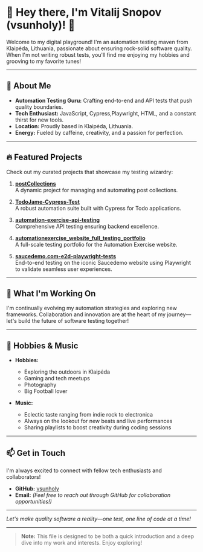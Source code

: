 # 🎉 Hey there, I'm Vitalij Snopov (vsunholy)! 🎉

Welcome to my digital playground! I'm an automation testing maven from Klaipėda, Lithuania, passionate about ensuring rock-solid software quality. When I'm not writing robust tests, you'll find me enjoying my hobbies and grooving to my favorite tunes!

---

## 🚀 About Me

- **Automation Testing Guru:** Crafting end-to-end and API tests that push quality boundaries.
- **Tech Enthusiast:** JavaScript, Cypress,Playwright, HTML, and a constant thirst for new tools.
- **Location:** Proudly based in Klaipėda, Lithuania.
- **Energy:** Fueled by caffeine, creativity, and a passion for perfection.

---

## 🔥 Featured Projects

Check out my curated projects that showcase my testing wizardry:

1. **[postCollections](https://github.com/vsunholy/postCollections)**  
   A dynamic project for managing and automating post collections.

2. **[TodoJame-Cypress-Test](https://github.com/vsunholy/TodoJame-Cypress-Test)**  
   A robust automation suite built with Cypress for Todo applications.

3. **[automation-exercise-api-testing](https://github.com/vsunholy/automation-exercise-api-testing)**  
   Comprehensive API testing ensuring backend excellence.

4. **[automationexercise_website_full_testing_portfolio](https://github.com/vsunholy/automationexercise_website_full_testing_portfolio)**  
   A full-scale testing portfolio for the Automation Exercise website.

5. **[saucedemo.com-e2d-playwright-tests](https://github.com/vsunholy/saucedemo.com-e2d-playwright-tests)**  
   End-to-end testing on the iconic Saucedemo website using Playwright to validate seamless user experiences.

---

## 🎨 What I'm Working On

I'm continually evolving my automation strategies and exploring new frameworks. Collaboration and innovation are at the heart of my journey—let's build the future of software testing together!

---

## 🎸 Hobbies & Music

- **Hobbies:**  
  - Exploring the outdoors in Klaipėda  
  - Gaming and tech meetups  
  - Photography
  - Big Football lover

- **Music:**  
  - Eclectic taste ranging from indie rock to electronica  
  - Always on the lookout for new beats and live performances  
  - Sharing playlists to boost creativity during coding sessions

---


## 📫 Get in Touch

I'm always excited to connect with fellow tech enthusiasts and collaborators!  
- **GitHub:** [vsunholy](https://github.com/vsunholy)  
- **Email:** *(Feel free to reach out through GitHub for collaboration opportunities!)*

---

*Let's make quality software a reality—one test, one line of code at a time!*

---

> **Note:** This file is designed to be both a quick introduction and a deep dive into my work and interests. Enjoy exploring!

